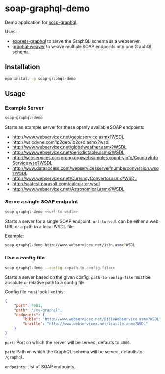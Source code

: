 # soap-graphql-demo

Demo application for [soap-graphql](https://github.com/sevenclev/node-soap-graphql).

Uses:
* [express-graphql](https://github.com/graphql/express-graphql) to serve the GraphQL schema as a webserver.
* [graphql-weaver](https://github.com/AEB-labs/graphql-weaver) to weave multiple SOAP endpoints into one GraphQL schema.

## Installation

```bash
npm install -g soap-graphql-demo
```

## Usage

### Example Server
```bash
soap-graphql-demo
```
Starts an example server for these openly available SOAP endpoints:
* http://www.webservicex.net/geoipservice.asmx?WSDL
* http://ws.cdyne.com/ip2geo/ip2geo.asmx?wsdl
* http://www.webservicex.net/globalweather.asmx?WSDL
* http://www.webservicex.net/periodictable.asmx?WSDL
* http://webservices.oorsprong.org/websamples.countryinfo/CountryInfoService.wso?WSDL
* http://www.dataaccess.com/webservicesserver/numberconversion.wso?WSDL
* http://www.webservicex.net/CurrencyConvertor.asmx?WSDL
* http://soatest.parasoft.com/calculator.wsdl
* http://www.webservicex.net/Astronomical.asmx?WSDL

### Serve a single SOAP endpoint
```bash
soap-graphql-demo <<url-to-wsdl>>
```
Starts a server for a single SOAP endpoint. `url-to-wsdl` can be either a web URL or a path to a local WSDL file.

Example:
```bash
soap-graphql-demo http://www.webservicex.net/isbn.asmx?WSDL
```

### Use a config file
```bash
soap-graphql-demo --config <<path-to-config-file>>
```

Starts a server based on the given config. `path-to-config-file` must be absolute or relative path to a config file.

Config file must look like this:
```json
{
    "port": 4001,
    "path": "/my-graphql",
    "endpoints": {
        "bible": "http://www.webservicex.net/BibleWebservice.asmx?WSDL",
        "braille": "http://www.webservicex.net/braille.asmx?WSDL"
    }
}
```

`port`: Port on which the server will be served, defaults to `4000`.

`path`: Path on which the GraphQL schema will be served, defaults to `/graphql`.

`endpoints`: List of SOAP endpoints.
